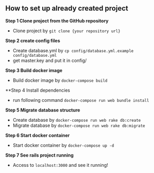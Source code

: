 ## How to set up already created project

**Step 1 Clone project from the GitHub repository**
- Clone project by `git clone {your repository url}`

**Step 2 create config files**
- Create database.yml by `cp config/database.yml.example config/database.yml`
- get master.key and put it in config/

**Step 3 Build docker image**
- Build docker image by `docker-compose build`

**Step 4 Install dependencies
- run following command `docker-compose run web bundle install`

**Step 5 Migrate database structure**
- Create database by `docker-compose run web rake db:create`
- Migrate database by `docker-compose run web rake db:migrate`

**Step 6 Start docker container**
- Start docker container by `docker-compose up -d`

**Step 7 See rails project running**
- Access to `localhost:3000` and see it running!
